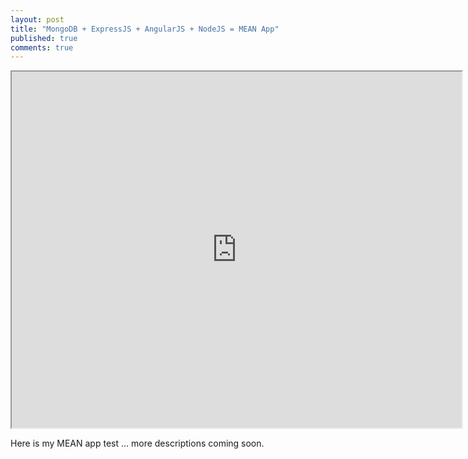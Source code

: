 ```yaml
---
layout: post
title: "MongoDB + ExpressJS + AngularJS + NodeJS = MEAN App"
published: true
comments: true
---
```


<iframe src="http://ariunbolor.herokuapp.com" width="720" height="570" style="display:block; margin: 0 auto;"></iframe>

Here is my MEAN app test ... more descriptions coming soon.


